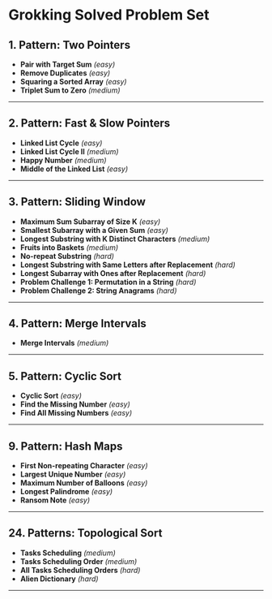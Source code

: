 # Grokking Solved Problem Set

## 1. Pattern: Two Pointers

- **Pair with Target Sum** _(easy)_
- **Remove Duplicates** _(easy)_
- **Squaring a Sorted Array** _(easy)_
- **Triplet Sum to Zero** _(medium)_

---

## 2. Pattern: Fast & Slow Pointers

- **Linked List Cycle** _(easy)_
- **Linked List Cycle II** _(medium)_
- **Happy Number** _(medium)_
- **Middle of the Linked List** _(easy)_

---

## 3. Pattern: Sliding Window

- **Maximum Sum Subarray of Size K** _(easy)_
- **Smallest Subarray with a Given Sum** _(easy)_
- **Longest Substring with K Distinct Characters** _(medium)_
- **Fruits into Baskets** _(medium)_
- **No-repeat Substring** _(hard)_
- **Longest Substring with Same Letters after Replacement** _(hard)_
- **Longest Subarray with Ones after Replacement** _(hard)_
- **Problem Challenge 1: Permutation in a String** _(hard)_
- **Problem Challenge 2: String Anagrams** _(hard)_

---

## 4. Pattern: Merge Intervals

- **Merge Intervals** _(medium)_

---

## 5. Pattern: Cyclic Sort

- **Cyclic Sort** _(easy)_
- **Find the Missing Number** _(easy)_
- **Find All Missing Numbers** _(easy)_

---

## 9. Pattern: Hash Maps

- **First Non-repeating Character** _(easy)_
- **Largest Unique Number** _(easy)_
- **Maximum Number of Balloons** _(easy)_
- **Longest Palindrome** _(easy)_
- **Ransom Note** _(easy)_

---

## 24. Patterns: Topological Sort

- **Tasks Scheduling** _(medium)_
- **Tasks Scheduling Order** _(medium)_
- **All Tasks Scheduling Orders** _(hard)_
- **Alien Dictionary** _(hard)_

---
